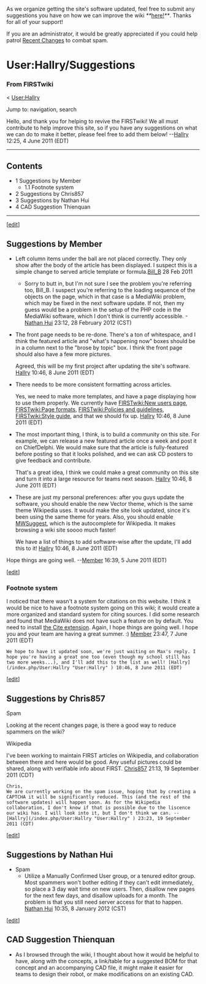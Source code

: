 As we organize getting the site's software updated, feel free to submit any
suggestions you have on how we can improve the wiki
_**_[here!](/index.php/User:Hallry/Suggestions "User:Hallry/Suggestions"
)_**_. Thanks for all of your support!

If you are an administrator, it would be greatly appreciated if you could help
patrol [Recent Changes](/index.php/Special:Recentchanges
"Special:Recentchanges" ) to combat spam.

# User:Hallry/Suggestions

### From FIRSTwiki

&lt; [User:Hallry](/index.php/User:Hallry "User:Hallry" )

Jump to: navigation, search

Hello, and thank you for helping to revive the FIRSTwiki! We all must
contribute to help improve this site, so if you have any suggestions on what
we can do to make it better, please feel free to add them below!
--[Hallry](/index.php/User:Hallry "User:Hallry" ) 12:25, 4 June 2011 (EDT)

* * *

## Contents

  * 1 Suggestions by Member
    * 1.1 Footnote system
  * 2 Suggestions by Chris857
  * 3 Suggestions by Nathan Hui
  * 4 CAD Suggestion Thienquan  
---  
  
[[edit](/index.php?title=User:Hallry/Suggestions&action=edit&section=1 "Edit
section: Suggestions by Member" )]

## Suggestions by Member

  * Left column items under the ball are not placed correctly. They only show after the body of the article has been displayed. I suspect this is a simple change to served article template or formula.[Bill_B](/index.php/User:Bill_B "User:Bill B" ) 28 Feb 2011 
    * Sorry to butt in, but I'm not sure I see the problem you're referring too, Bill_B. I suspect you're referring to the loading sequence of the objects on the page, which in that case is a MediaWiki problem, which may be fixed in the next software update. If not, then my guess would be a problem in the setup of the PHP code in the MediaWiki software, which I don't think is currently accessible. -[Nathan Hui](/index.php/User:Nathan_Hui "User:Nathan Hui" ) 23:12, 28 February 2012 (CST) 
  * The front page needs to be re-done. There's a ton of whitespace, and I think the featured article and "what's happening now" boxes should be in a column next to the "brose by topic" box. I think the front page should also have a few more pictures. 

    Agreed, this will be my first project after updating the site's software. [Hallry](/index.php/User:Hallry "User:Hallry" ) 10:46, 8 June 2011 (EDT) 

  * There needs to be more consistent formatting across articles. 

    Yes, we need to make more templates, and have a page displaying how to use them properly. We currently have [FIRSTwiki:New users page](/index.php/FIRSTwiki:New_users_page "FIRSTwiki:New users page" ), [FIRSTwiki:Page formats](/index.php/FIRSTwiki:Page_formats "FIRSTwiki:Page formats" ), [FIRSTwiki:Policies and guidelines](/index.php/FIRSTwiki:Policies_and_guidelines "FIRSTwiki:Policies and guidelines" ), [FIRSTwiki:Style guide](/index.php/FIRSTwiki:Style_guide "FIRSTwiki:Style guide" ), and that we should fix up. [Hallry](/index.php/User:Hallry "User:Hallry" ) 10:46, 8 June 2011 (EDT) 

  * The most important thing, I think, is to build a community on this site. For example, we can release a new featured article once a week and post it on ChiefDelphi. We would make sure that the article is fully-featured before posting so that it looks polished, and we can ask CD posters to give feedback and contribute. 

    That's a great idea, I think we could make a great community on this site and turn it into a large resource for teams next season. [Hallry](/index.php/User:Hallry "User:Hallry" ) 10:46, 8 June 2011 (EDT) 

  * These are just my personal preferences: after you guys update the software, you should enable the new Vector theme, which is the same theme Wikipedia uses. It would make the site look updated, since it's been using the same theme for years. Also, you should enable [MWSuggest](http://www.mediawiki.org/wiki/Manual:$wgEnableMWSuggest "http://www.mediawiki.org/wiki/Manual:$wgEnableMWSuggest" ), which is the autocomplete for Wikipedia. It makes browsing a wiki site soooo much faster! 

    We have a list of things to add software-wise after the update, I'll add this to it! [Hallry](/index.php/User:Hallry "User:Hallry" ) 10:46, 8 June 2011 (EDT) 

Hope things are going well. --[Member](/index.php/User:Member "User:Member" )
16:39, 5 June 2011 (EDT)

[[edit](/index.php?title=User:Hallry/Suggestions&action=edit&section=2 "Edit
section: Footnote system" )]

### Footnote system

I noticed that there wasn't a system for citations on this website. I think it
would be nice to have a footnote system going on this wiki; it would create a
more organized and standard system for citing sources. I did some research and
found that MediaWiki does not have such a feature on by default. You need to
install [the Cite extension](http://www.mediawiki.org/wiki/Extension:Cite
"http://www.mediawiki.org/wiki/Extension:Cite" ). Again, I hope things are
going well. I hope you and your team are having a great summer. :)
[Member](/index.php/User:Member "User:Member" ) 23:47, 7 June 2011 (EDT)

    We hope to have it updated soon, we're just waiting on Max's reply. I hope you're having a great one too (even though my school still has two more weeks...), and I'll add this to the list as well! [Hallry](/index.php/User:Hallry "User:Hallry" ) 10:46, 8 June 2011 (EDT) 

[[edit](/index.php?title=User:Hallry/Suggestions&action=edit&section=3 "Edit
section: Suggestions by Chris857" )]

## Suggestions by Chris857

Spam

Looking at the recent changes page, is there a good way to reduce spammers on
the wiki?

Wikipedia

I've been working to maintain FIRST articles on Wikipedia, and collaboration
between there and here would be good. Any useful pictures could be shared,
along with verifiable info about FIRST. [Chris857](/index.php/User:Chris857
"User:Chris857" ) 21:13, 19 September 2011 (CDT)

    Chris, 
    We are currently working on the spam issue, hoping that by creating a CAPTCHA it will be significantly reduced. This (and the rest of the software updates) will happen soon. As for the Wikipedia collaboration, I don't know if that is possible due to the liscence our wiki has. I will look into it, but I don't think we can. --[Hallry](/index.php/User:Hallry "User:Hallry" ) 23:23, 19 September 2011 (CDT) 

[[edit](/index.php?title=User:Hallry/Suggestions&action=edit&section=4 "Edit
section: Suggestions by Nathan Hui" )]

## Suggestions by Nathan Hui

  * Spam 
    * Utilize a Manually Confirmed User group, or a tenured editor group. Most spammers won't bother editing if they can't edit immediately, so place a 3 day wait time on new users. Then, disallow new pages for the next few days, and disallow uploads for a month. The problem is that you still need server access for that to happen. [Nathan Hui](/index.php/User:Nathan_Hui "User:Nathan Hui" ) 10:35, 8 January 2012 (CST) 

[[edit](/index.php?title=User:Hallry/Suggestions&action=edit&section=5 "Edit
section: CAD Suggestion Thienquan" )]

## CAD Suggestion Thienquan

  * As I browsed through the wiki, I thought about how it would be helpful to have, along with the concepts, a link/table for a suggested BOM for that concept and an accompanying CAD file, it might make it easier for teams to design their robot, or make modifications on an existing CAD. 

